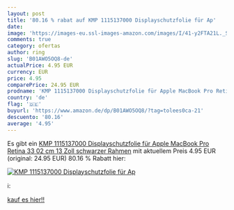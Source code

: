 ```yaml
---
layout: post
title: '80.16 % rabat auf KMP 1115137000 Displayschutzfolie für Ap'
date: 
image: 'https://images-eu.ssl-images-amazon.com/images/I/41-y2FTA21L._SL200_.jpg'
comments: true
category: ofertas
author: ring
slug: 'B01AWO5OQ8-de'
actualPrice: 4.95 EUR
currency: EUR
price: 4.95
comparePrice: 24.95 EUR
prodname: 'KMP 1115137000 Displayschutzfolie für Apple MacBook Pro Retina  33 02 cm  13 Zoll  schwarzer Rahmen'
country: 'de'
flag: '🇩🇪'
buyurl: 'https://www.amazon.de/dp/B01AWO5OQ8/?tag=tolees0ca-21'
descuento: '80.16'
average: '4.95'
---
```


Es gibt ein [KMP 1115137000 Displayschutzfolie für Apple MacBook Pro Retina  33 02 cm  13 Zoll  schwarzer Rahmen](https://www.amazon.de/dp/B01AWO5OQ8/?tag=tolees0ca-21) mit aktuellem Preis 4.95 EUR (original: 24.95 EUR) 80.16 % Rabatt hier:

[![KMP 1115137000 Displayschutzfolie für Ap](https://images-eu.ssl-images-amazon.com/images/I/41-y2FTA21L._SL200_.jpg)](https://www.amazon.de/dp/B01AWO5OQ8/?tag=tolees0ca-21)

ℹ️:


[kauf es hier!!](https://www.amazon.de/dp/B01AWO5OQ8/?tag=tolees0ca-21)
